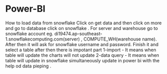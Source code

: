 # Power-BI
How to load data from snowflake 
Click on get data and then click on more and go to database click on snowflake .
For server and warehouse go to snowflake account eg. di19474.ap-southeast-1.snowflakecomputing.com(server) , COMPUTE_WH(warehouse name).
After then it will ask for snowflake username and password.
Finish it and select a table after then there is impotant part 
1-import - It means when table will update the charts will not update 
2-data query - It means when table will update in snowflake simultaneously update in power bi with the help od data pieping . 


